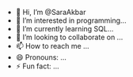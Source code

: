 - 👋 Hi, I’m @SaraAkbar
- 👀 I’m interested in programming...
- 🌱 I’m currently learning SQL...
- 💞️ I’m looking to collaborate on ...
- 📫 How to reach me ...
- 😄 Pronouns: ...
- ⚡ Fun fact: ...

<!---
SaraAkbarAli/SaraAkbarAli is a ✨ special ✨ repository because its `README.md` (this file) appears on your GitHub profile.
You can click the Preview link to take a look at your changes.
--->

